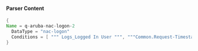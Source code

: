 #### Parser Content
```Java
{
Name = q-aruba-nac-logon-2
  DataType = "nac-logon"
  Conditions = [ """ Logs_Logged In User """, """Common.Request-Timestamp=""" ]
}
```